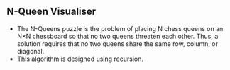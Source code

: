  ## N-Queen Visualiser ##
 * The N-Queens puzzle is the problem of placing N chess queens on an N×N chessboard so that no two queens threaten each other. Thus, a solution requires that no two queens share the same row, column, or diagonal.
 * This algorithm is designed using recursion.
 
 
 
